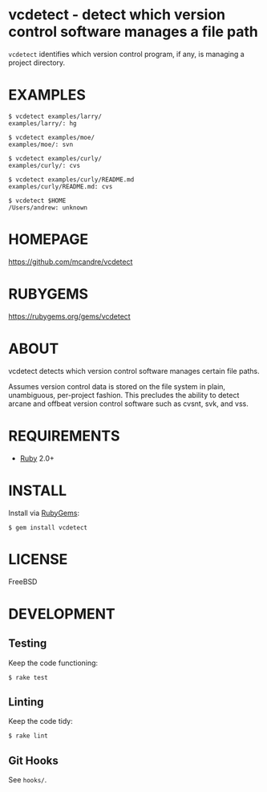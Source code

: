 # vcdetect - detect which version control software manages a file path

`vcdetect` identifies which version control program, if any, is managing a project directory.

# EXAMPLES

```
$ vcdetect examples/larry/
examples/larry/: hg

$ vcdetect examples/moe/
examples/moe/: svn

$ vcdetect examples/curly/
examples/curly/: cvs

$ vcdetect examples/curly/README.md
examples/curly/README.md: cvs

$ vcdetect $HOME
/Users/andrew: unknown
```

# HOMEPAGE

https://github.com/mcandre/vcdetect

# RUBYGEMS

https://rubygems.org/gems/vcdetect

# ABOUT

vcdetect detects which version control software manages certain file paths.

Assumes version control data is stored on the file system in plain, unambiguous, per-project fashion. This precludes the ability to detect arcane and offbeat version control software such as cvsnt, svk, and vss.

# REQUIREMENTS

* [Ruby](https://www.ruby-lang.org/) 2.0+

# INSTALL

Install via [RubyGems](http://rubygems.org/):

```
$ gem install vcdetect
```

# LICENSE

FreeBSD

# DEVELOPMENT

## Testing

Keep the code functioning:

```
$ rake test
```

## Linting

Keep the code tidy:

```
$ rake lint
```

## Git Hooks

See `hooks/`.
